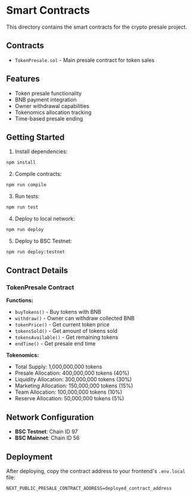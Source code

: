 # Smart Contracts

This directory contains the smart contracts for the crypto presale project.

## Contracts

- `TokenPresale.sol` - Main presale contract for token sales

## Features

- Token presale functionality
- BNB payment integration
- Owner withdrawal capabilities
- Tokenomics allocation tracking
- Time-based presale ending

## Getting Started

1. Install dependencies:
```bash
npm install
```

2. Compile contracts:
```bash
npm run compile
```

3. Run tests:
```bash
npm run test
```

4. Deploy to local network:
```bash
npm run deploy
```

5. Deploy to BSC Testnet:
```bash
npm run deploy:testnet
```

## Contract Details

### TokenPresale Contract

**Functions:**
- `buyTokens()` - Buy tokens with BNB
- `withdraw()` - Owner can withdraw collected BNB
- `tokenPrice()` - Get current token price
- `tokensSold()` - Get amount of tokens sold
- `tokensAvailable()` - Get remaining tokens
- `endTime()` - Get presale end time

**Tokenomics:**
- Total Supply: 1,000,000,000 tokens
- Presale Allocation: 400,000,000 tokens (40%)
- Liquidity Allocation: 300,000,000 tokens (30%)
- Marketing Allocation: 150,000,000 tokens (15%)
- Team Allocation: 100,000,000 tokens (10%)
- Reserve Allocation: 50,000,000 tokens (5%)

## Network Configuration

- **BSC Testnet**: Chain ID 97
- **BSC Mainnet**: Chain ID 56

## Deployment

After deploying, copy the contract address to your frontend's `.env.local` file:

```
NEXT_PUBLIC_PRESALE_CONTRACT_ADDRESS=deployed_contract_address
```
